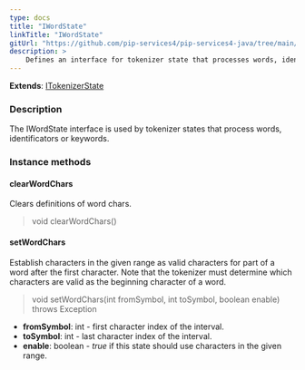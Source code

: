 ```yaml
---
type: docs
title: "IWordState"
linkTitle: "IWordState"
gitUrl: "https://github.com/pip-services4/pip-services4-java/tree/main/pip-services4-expressions-java"
description: > 
    Defines an interface for tokenizer state that processes words, identificators or keywords
---
```


**Extends**: [ITokenizerState](../itokenizer_state)

### Description
The IWordState interface is used by tokenizer states that process words, identificators or keywords.

### Instance methods

#### clearWordChars
Clears definitions of word chars.

> void clearWordChars()


#### setWordChars
Establish characters in the given range as valid characters for part of a word after
the first character. Note that the tokenizer must determine which characters are valid
as the beginning character of a word.

> void setWordChars(int fromSymbol, int toSymbol, boolean enable) throws Exception
- **fromSymbol**: int - first character index of the interval.
- **toSymbol**: int - last character index of the interval.
- **enable**: boolean - *true* if this state should use characters in the given range.
